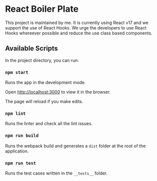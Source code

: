 # React Boiler Plate

This project is maintained by me. It is currently using React v17 and we support the use of React Hooks. We urge the developers to use React Hooks whereever possible and reduce the use class based components.

## Available Scripts

In the project directory, you can run:

### `npm start`

Runs the app in the development mode.

Open [http://localhost:3000](http://localhost:3000) to view it in the browser.

The page will reload if you make edits.

### `npm lint`

Runs the linter and check all the lint issues.

### `npm run build`

Runs the webpack build and generates a `dist` folder at the root of the application.

### `npm run test`

Runs the test cases written in the `__tests__` folder.
